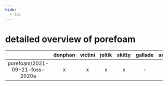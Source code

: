 ```yaml
---
hide:
  - toc
---
```


detailed overview of porefoam
=============================

| |donphan|victini|joltik|skitty|gallade|accelgor|swalot|doduo|
| :---: | :---: | :---: | :---: | :---: | :---: | :---: | :---: | :---: |
|porefoam/2021-09-21-foss-2020a|x|x|x|x|-|-|x|x|
